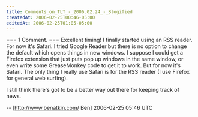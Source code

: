 ```yaml
---
title: Comments_on_TLT_-_2006.02.24_-_Blogified
createdAt: 2006-02-25T00:46-05:00
editedAt: 2006-02-25T01:05-05:00
---
```


=== 1 Comment. ===
Excellent timing! I finally started using an RSS reader. For now it's Safari. I tried Google Reader but there is no option to change the default which opens things in new windows. I suppose I could get a Firefox extension that just puts pop up windows in the same window, or even write some GreaseMonkey code to get it to work. But for now it's Safari. The only thing I really use Safari is for the RSS reader (I use Firefox for general web surfing).

I still think there's got to be a better way out there for keeping track of news.

-- [http://www.benatkin.com/ Ben] 2006-02-25 05:46 UTC


